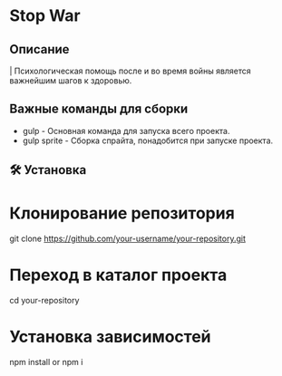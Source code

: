 # Stop War
## Описание
| Психологическая помощь после и во время войны является важнейшим шагов к здоровью.

## Важные команды для сборки
- gulp - Основная команда для запуска всего проекта.
- gulp sprite - Сборка спрайта, понадобится при запуске проекта.

## 🛠️ Установка

# Клонирование репозитория
git clone https://github.com/your-username/your-repository.git

# Переход в каталог проекта
cd your-repository

# Установка зависимостей
npm install or npm i